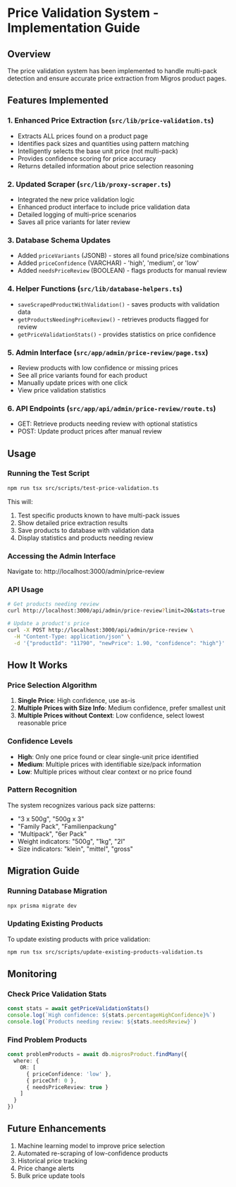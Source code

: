 # Price Validation System - Implementation Guide

## Overview
The price validation system has been implemented to handle multi-pack detection and ensure accurate price extraction from Migros product pages.

## Features Implemented

### 1. Enhanced Price Extraction (`src/lib/price-validation.ts`)
- Extracts ALL prices found on a product page
- Identifies pack sizes and quantities using pattern matching
- Intelligently selects the base unit price (not multi-pack)
- Provides confidence scoring for price accuracy
- Returns detailed information about price selection reasoning

### 2. Updated Scraper (`src/lib/proxy-scraper.ts`)
- Integrated the new price validation logic
- Enhanced product interface to include price validation data
- Detailed logging of multi-price scenarios
- Saves all price variants for later review

### 3. Database Schema Updates
- Added `priceVariants` (JSONB) - stores all found price/size combinations
- Added `priceConfidence` (VARCHAR) - 'high', 'medium', or 'low'
- Added `needsPriceReview` (BOOLEAN) - flags products for manual review

### 4. Helper Functions (`src/lib/database-helpers.ts`)
- `saveScrapedProductWithValidation()` - saves products with validation data
- `getProductsNeedingPriceReview()` - retrieves products flagged for review
- `getPriceValidationStats()` - provides statistics on price confidence

### 5. Admin Interface (`src/app/admin/price-review/page.tsx`)
- Review products with low confidence or missing prices
- See all price variants found for each product
- Manually update prices with one click
- View price validation statistics

### 6. API Endpoints (`src/app/api/admin/price-review/route.ts`)
- GET: Retrieve products needing review with optional statistics
- POST: Update product prices after manual review

## Usage

### Running the Test Script
```bash
npm run tsx src/scripts/test-price-validation.ts
```

This will:
1. Test specific products known to have multi-pack issues
2. Show detailed price extraction results
3. Save products to database with validation data
4. Display statistics and products needing review

### Accessing the Admin Interface
Navigate to: http://localhost:3000/admin/price-review

### API Usage
```bash
# Get products needing review
curl http://localhost:3000/api/admin/price-review?limit=20&stats=true

# Update a product's price
curl -X POST http://localhost:3000/api/admin/price-review \
  -H "Content-Type: application/json" \
  -d '{"productId": "11790", "newPrice": 1.90, "confidence": "high"}'
```

## How It Works

### Price Selection Algorithm
1. **Single Price**: High confidence, use as-is
2. **Multiple Prices with Size Info**: Medium confidence, prefer smallest unit
3. **Multiple Prices without Context**: Low confidence, select lowest reasonable price

### Confidence Levels
- **High**: Only one price found or clear single-unit price identified
- **Medium**: Multiple prices with identifiable size/pack information
- **Low**: Multiple prices without clear context or no price found

### Pattern Recognition
The system recognizes various pack size patterns:
- "3 x 500g", "500g x 3"
- "Family Pack", "Familienpackung"
- "Multipack", "6er Pack"
- Weight indicators: "500g", "1kg", "2l"
- Size indicators: "klein", "mittel", "gross"

## Migration Guide

### Running Database Migration
```bash
npx prisma migrate dev
```

### Updating Existing Products
To update existing products with price validation:
```bash
npm run tsx src/scripts/update-existing-products-validation.ts
```

## Monitoring

### Check Price Validation Stats
```typescript
const stats = await getPriceValidationStats()
console.log(`High confidence: ${stats.percentageHighConfidence}%`)
console.log(`Products needing review: ${stats.needsReview}`)
```

### Find Problem Products
```typescript
const problemProducts = await db.migrosProduct.findMany({
  where: {
    OR: [
      { priceConfidence: 'low' },
      { priceChf: 0 },
      { needsPriceReview: true }
    ]
  }
})
```

## Future Enhancements
1. Machine learning model to improve price selection
2. Automated re-scraping of low-confidence products
3. Historical price tracking
4. Price change alerts
5. Bulk price update tools